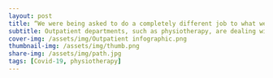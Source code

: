 ```yaml
---
layout: post
title: “We were being asked to do a completely different job to what we had been doing all of our careers” - physiotherapist Kay Hebden on the impact of Covid-19
subtitle: Outpatient departments, such as physiotherapy, are dealing with a global pandemic which has altered the working environment in a plethora of ways.
cover-img: /assets/img/Outpatient infographic.png
thumbnail-img: /assets/img/thumb.png
share-img: /assets/img/path.jpg
tags: [Covid-19, physiotherapy]
---
```


